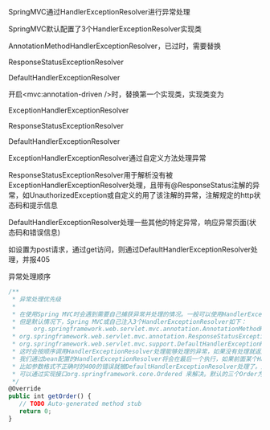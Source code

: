 SpringMVC通过HandlerExceptionResolver进行异常处理



SpringMVC默认配置了3个HandlerExceptionResolver实现类

AnnotationMethodHandlerExceptionResolver，已过时，需要替换

ResponseStatusExceptionResolver

DefaultHandlerExceptionResolver

开启<mvc:annotation-driven />时，替换第一个实现类，实现类变为

ExceptionHandlerExceptionResolver

ResponseStatusExceptionResolver

DefaultHandlerExceptionResolver









ExceptionHandlerExceptionResolver通过自定义方法处理异常



ResponseStatusExceptionResolver用于解析没有被ExceptionHandlerExceptionResolver处理，且带有@ResponseStatus注解的异常，如UnauthorizedException或自定义的用了该注解的异常，注解规定的http状态码和提示信息



DefaultHandlerExceptionResolver处理一些其他的特定异常，响应异常页面(状态码和错误信息)

如设置为post请求，通过get访问，则通过DefaultHandlerExceptionResolver处理，并报405





异常处理顺序

```javascript
/**
 * 异常处理优先级
 * 
 * 在使用Spring MVC时会遇到需要自己捕获异常并处理的情况。一般可以使用HandlerExceptionResolver去处理。
 * 但是默认情况下，Spring MVC或自己注入3个HandlerExceptionResolver如下：
 *     org.springframework.web.servlet.mvc.annotation.AnnotationMethodHandlerExceptionResolver,
 * org.springframework.web.servlet.mvc.annotation.ResponseStatusExceptionResolver,
 * org.springframework.web.servlet.mvc.support.DefaultHandlerExceptionResolver
 * 这时会按顺序调用HandlerExceptionResolver处理能够处理的异常，如果没有处理就返回null，这时会继续调用下一个，如果其中一个返回了ModelAndView则后面的将不会再调用
 * 我们通过bean配置的HandlerExceptionResolver将会在最后一个执行，如果前面某个HandlerExceptionResolver已经返回ModelAndView了，就调用不到了.
 * 比如参数格式不正确时的400的错误就被DefaultHandlerExceptionResolver处理了。解决办法，调整HandlerExceptionResolver执行顺序，
 * 可以通过实现接口org.springframework.core.Ordered 来解决。默认的三个Order为Integer.MAX_VALUE，所以我们只有比它小就可以了如Integer.MIN_VALUE。
 */
@Override
public int getOrder() {
   // TODO Auto-generated method stub
   return 0;
} 
```

